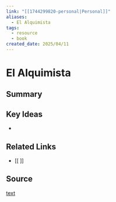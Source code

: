 ```yaml
---
link: "[[1744299820-personal|Personal]]"
aliases:
  - El Alquimista
tags:
  - resource
  - book
created_date: 2025/04/11
---
```

# El Alquimista

## Summary


## Key Ideas
- 

## Related Links
- [[ ]]

## Source
[text](url) 
